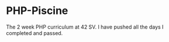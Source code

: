 # PHP-Piscine
The 2 week PHP curriculum at 42 SV. I have pushed all the days I completed and passed.
